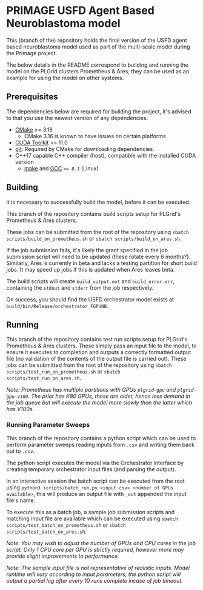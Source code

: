 # PRIMAGE USFD Agent Based Neuroblastoma model

This (branch of the) repository holds the final version of the USFD agent based neuroblastoma model used as part of the multi-scale model during the Primage project.

The below details in the README correspond to building and running the model on the PLGrid clusters Prometheus & Ares, they can be used as an example for using the model on other systems.

## Prerequisites

The dependencies below are required for building the project, it's advised to that you use the newest version of any dependencies.

* [CMake](https://cmake.org/) >= 3.18
  * CMake 3.16 is known to have issues on certain platforms
* [CUDA Toolkit](https://developer.nvidia.com/cuda-toolkit) >= 11.0
* [git](https://git-scm.com/): Required by CMake for downloading dependencies
* C++17 capable C++ compiler (host), compatible with the installed CUDA version
  * [make](https://www.gnu.org/software/make/) and [GCC](https://gcc.gnu.org/) `>= 8.1` (Linux)


## Building

It is necessary to successfully build the model, before it can be executed.

This branch of the repository contains build scripts setup for PLGrid's Prometheus & Ares clusters.

These jobs can be submitted from the root of the repository using `sbatch scripts/build_on_prometheus.sh` or `sbatch scripts/build_on_ares.sh`.

If the job submission fails, it's likely the grant specified in the job submission script will need to be updated (these rotate every 6 months?).
Similarly, Ares is currently in beta and lacks a testing partition for short build jobs. It may speed up jobs if this is updated when Ares leaves beta.

The build scripts will create `build_output.out` and `build_error.err`, containing the `stdout` and `stderr` from the job respectively.

On success, you should find the USFD orchestrator model exists at `build/bin/Release/orchestrator_FGPUNB`.

## Running

This branch of the repository contains test run scripts setup for PLGrid's Prometheus & Ares clusters. These simply pass an input file to the model, to ensure it executes to completion and outputs a correctly formatted output file (no validation of the contents of the output file is carried out).
These jobs can be submitted from the root of the repository using `sbatch scripts/test_run_on_prometheus.sh` or `sbatch scripts/test_run_on_ares.sh`.



*Note: Prometheus has multiple partitions with GPUs `plgrid-gpu` and `plgrid-gpu-v100`. The prior has K80 GPUs, these are older, hence less demand in the job queue but will execute the model more slowly than the latter which has V100s.*


### Running Parameter Sweeps

This branch of the repository contains a python script which can be used to perform parameter sweeps reading inputs from `.csv` and writing them back out to `.csv`.

The python script executes the model via the Orchestrator interface by creating temporary orchestrator input files (and parsing the output).

In an interactive session the batch script can be executed from the root using `python3 scripts/batch_run.py <input csv> <number of GPUs available>`, this will produce an output file with `_out` appended the input file's name.

To execute this as a batch job, a sample job submission scripts and matching input file are available which can be executed using `sbatch scripts/test_batch_on_prometheus.sh` or `sbatch scripts/test_batch_on_ares.sh`.

*Note: You may wish to adjust the number of GPUs and CPU cores in the job script. Only 1 CPU core per GPU is strictly required, however more may provide slight improvements to performance.*

*Note: The sample input file is not representative of realistic inputs. Model runtime will vary according to input parameters, the python script will output a partial log after every 10 runs complete incase of job timeout.*